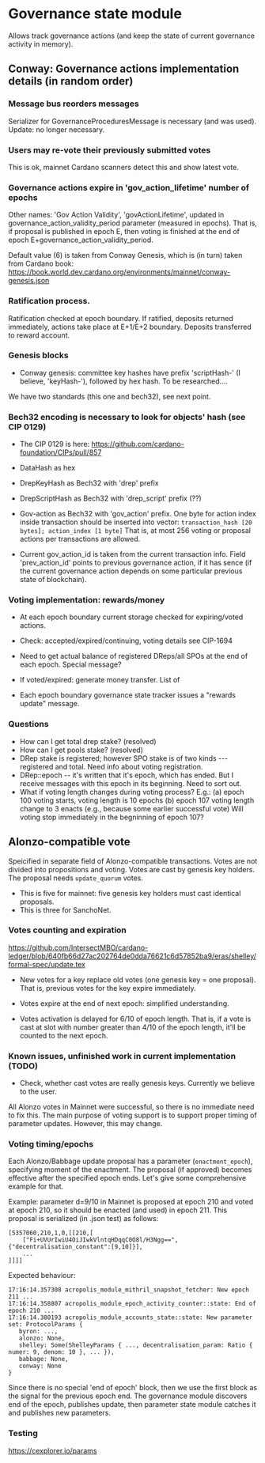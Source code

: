 # Governance state module

Allows track governance actions (and keep the state of current governance 
activity in memory).

## Conway: Governance actions implementation details (in random order)

### Message bus reorders messages
Serializer for GovernanceProceduresMessage is necessary (and was used).
Update: no longer necessary.

### Users may re-vote their previously submitted votes
This is ok, mainnet Cardano scanners detect this and show latest vote.

### Governance actions expire in 'gov_action_lifetime' number of epochs
Other names: 'Gov Action Validity', 'govActionLifetime',
updated in governance_action_validity_period parameter (measured in epochs).
That is, if proposal is published in epoch E, then voting is finished at
the end of epoch E+governance_action_validity_period.

Default value (6) is taken from Conway Genesis, which is (in turn) taken from
Cardano book:
https://book.world.dev.cardano.org/environments/mainnet/conway-genesis.json

### Ratification process.
Ratification checked at epoch boundary. 
If ratified, deposits returned immediately, actions take place at E+1/E+2
boundary.
Deposits transferred to reward account.

### Genesis blocks
* Conway genesis: committee key hashes have prefix 'scriptHash-' (I believe,
'keyHash-'), followed by hex hash. To be researched....

We have two standards (this one and bech32), see next point.

### Bech32 encoding is necessary to look for objects' hash (see CIP 0129)
* The CIP 0129 is here: https://github.com/cardano-foundation/CIPs/pull/857

* DataHash as hex

* DrepKeyHash as Bech32 with 'drep' prefix

* DrepScriptHash as Bech32 with 'drep_script' prefix (??)

* Gov-action as Bech32 with 'gov_action' prefix. One byte for action index 
inside transaction should be inserted into vector:
```transaction_hash [20 bytes]; action_index [1 byte]```
That is, at most 256 voting or proposal actions per transactions are allowed.

* Current gov_action_id is taken from the current transaction info.
Field 'prev_action_id' points to previous governance action, if it has sence
(if the current governance action depends on some particular previous state of 
blockchain).

### Voting implementation: rewards/money

* At each epoch boundary current storage checked for expiring/voted actions.

* Check: accepted/expired/continuing, voting details see CIP-1694

* Need to get actual balance of registered DReps/all SPOs at the end of each
epoch. Special message? 

* If voted/expired: generate money transfer. List of 

* Each epoch boundary governance state tracker issues a "rewards update" message.

### Questions

* How can I get total drep stake? (resolved)
* How can I get pools stake? (resolved)
* DRep stake is registered; however SPO stake is of two kinds --- registered and
total. Need info about voting registration.
* DRep::epoch -- it's written that it's epoch, which has ended. But I receive
messages with this epoch in its beginning. Need to sort out.
* What if voting length changes during voting process? E.g.:
   (a) epoch 100 voting starts, voting length is 10 epochs
   (b) epoch 107 voting length change to 3 enacts (e.g., because some earlier successful vote)
  Will voting stop immediately in the begninning of epoch 107?

## Alonzo-compatible vote

Speicified in separate field of Alonzo-compatible transactions.
Votes are not divided into propositions and voting.
Votes are cast by genesis key holders.
The proposal needs `update_quorum` votes.
* This is five for mainnet: five genesis key holders must
cast identical proposals.
* This is three for SanchoNet.

### Votes counting and expiration

https://github.com/IntersectMBO/cardano-ledger/blob/640fb66d27ac202764de0dda76621c6d57852ba9/eras/shelley/formal-spec/update.tex

* New votes for a key replace old votes (one genesis key = one proposal).
That is, previous votes for the key expire immediately.

* Votes expire at the end of next epoch: simplified understanding.

* Votes activation is delayed for 6/10 of epoch length. That is, if a vote is
cast at slot with number greater than 4/10 of the epoch length, it'll be counted 
to the next epoch.

### Known issues, unfinished work in current implementation (TODO)

* Check, whether cast votes are really genesis keys. Currently we believe to the
user.

All Alonzo votes in Mainnet were successful, so there is no immediate need to fix
this. The main purpose of voting support is to support proper timing of parameter
updates. However, this may change.

### Voting timing/epochs

Each Alonzo/Babbage update proposal has a parameter (`enactment_epoch`), 
specifying moment of the enactment. The proposal (if approved) becomes effective after 
the specified epoch ends. Let's give some comprehensive example for that.

Example: parameter d=9/10 in Mainnet is proposed at epoch 210 and voted at epoch 210,
so it should be enacted (and used) in epoch 211.
This proposal is serialized (in .json test) as follows:

```
[5357060,210,1,0,[[210,[
    ["Fi+UVUrIwiU4OiJIwkVlntqHDqqC0O8l/H3Ngg==",{"decentralisation_constant":[9,10]}],
    ...
]]]]
```

Expected behaviour:

```
17:16:14.357308 acropolis_module_mithril_snapshot_fetcher: New epoch 211 ...
17:16:14.358807 acropolis_module_epoch_activity_counter::state: End of epoch 210 ...
17:16:14.380193 acropolis_module_accounts_state::state: New parameter set: ProtocolParams { 
   byron: ..., 
   alonzo: None, 
   shelley: Some(ShelleyParams { ..., decentralisation_param: Ratio { numer: 9, denom: 10 }, ... }), 
   babbage: None, 
   conway: None 
}
```

Since there is no special 'end of epoch' block, then we use the first block as the 
signal for the previous epoch end. The governance module discovers end of the epoch,
publishes update, then parameter state module catches it and publishes new parameters.

### Testing

https://cexplorer.io/params
